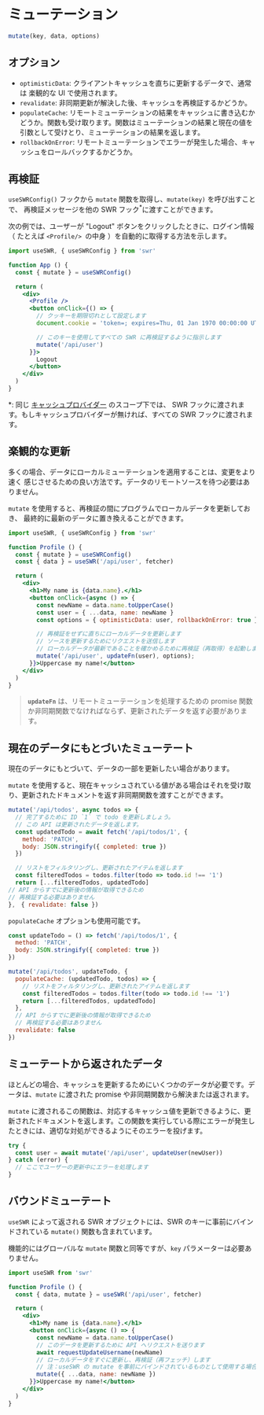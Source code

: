 # ミューテーション

```js
mutate(key, data, options)
```

## オプション

- `optimisticData`: クライアントキャッシュを直ちに更新するデータで、通常は 楽観的な UI で使用されます。
- `revalidate`: 非同期更新が解決した後、キャッシュを再検証するかどうか。
- `populateCache`: リモートミューテーションの結果をキャッシュに書き込むかどうか。関数も受け取ります。関数はミューテーションの結果と現在の値を引数として受けとり、ミューテーションの結果を返します。
- `rollbackOnError`: リモートミューテーションでエラーが発生した場合、キャッシュをロールバックするかどうか。

## 再検証

`useSWRConfig()` フックから `mutate` 関数を取得し、`mutate(key)` を呼び出すことで、
再検証メッセージを他の SWR フック<sup>\*</sup>に渡すことができます。

次の例では、ユーザーが "Logout" ボタンをクリックしたときに、ログイン情報
（ たとえば `<Profile/> `の中身 ）を自動的に取得する方法を示します。

```jsx
import useSWR, { useSWRConfig } from 'swr'

function App () {
  const { mutate } = useSWRConfig()

  return (
    <div>
      <Profile />
      <button onClick={() => {
        // クッキーを期限切れとして設定します
        document.cookie = 'token=; expires=Thu, 01 Jan 1970 00:00:00 UTC; path=/;'

        // このキーを使用してすべての SWR に再検証するように指示します
        mutate('/api/user')
      }}>
        Logout
      </button>
    </div>
  )
}
```

\*: 同じ [キャッシュプロバイダー](advanced/cache) のスコープ下では、 SWR フックに渡されます。もしキャッシュプロバイダーが無ければ、すべての SWR フックに渡されます。

## 楽観的な更新

多くの場合、データにローカルミューテーションを適用することは、変更をより速く
感じさせるための良い方法です。データのリモートソースを待つ必要はありません。

`mutate` を使用すると、再検証の間にプログラムでローカルデータを更新しておき、
最終的に最新のデータに置き換えることができます。

```jsx
import useSWR, { useSWRConfig } from 'swr'

function Profile () {
  const { mutate } = useSWRConfig()
  const { data } = useSWR('/api/user', fetcher)

  return (
    <div>
      <h1>My name is {data.name}.</h1>
      <button onClick={async () => {
        const newName = data.name.toUpperCase()
        const user = { ...data, name: newName }
        const options = { optimisticData: user, rollbackOnError: true }

        // 再検証をせずに直ちにローカルデータを更新します
        // ソースを更新するためにリクエストを送信します
        // ローカルデータが最新であることを確かめるために再検証（再取得）を起動します
        mutate('/api/user', updateFn(user), options);
      }}>Uppercase my name!</button>
    </div>
  )
}
```

> **`updateFn`** は、リモートミューテーションを処理するための promise 関数か非同期関数でなければならず、更新されたデータを返す必要があります。

## 現在のデータにもとづいたミューテート

現在のデータにもとづいて、データの一部を更新したい場合があります。

`mutate` を使用すると、現在キャッシュされている値がある場合はそれを受け取り、更新されたドキュメントを返す非同期関数を渡すことができます。

```jsx
mutate('/api/todos', async todos => {
  // 完了するために ID `1` で todo を更新しましょう。
  // この API は更新されたデータを返します。
  const updatedTodo = await fetch('/api/todos/1', {
    method: 'PATCH',
    body: JSON.stringify({ completed: true })
  })

  // リストをフィルタリングし、更新されたアイテムを返します
  const filteredTodos = todos.filter(todo => todo.id !== '1')
  return [...filteredTodos, updatedTodo]
// API からすでに更新後の情報が取得できるため
// 再検証する必要はありません
},　{ revalidate: false })
```

`populateCache` オプションも使用可能です。

```jsx
const updateTodo = () => fetch('/api/todos/1', {
  method: 'PATCH',
  body: JSON.stringify({ completed: true })
})

mutate('/api/todos', updateTodo, {
  populateCache: (updatedTodo, todos) => {
    // リストをフィルタリングし、更新されたアイテムを返します
    const filteredTodos = todos.filter(todo => todo.id !== '1')
    return [...filteredTodos, updatedTodo]
  },
  // API からすでに更新後の情報が取得できるため
  // 再検証する必要はありません
  revalidate: false
})
```

## ミューテートから返されたデータ

ほとんどの場合、キャッシュを更新するためにいくつかのデータが必要です。データは、`mutate` に渡された promise や非同期関数から解決または返されます。

`mutate` に渡されるこの関数は、対応するキャッシュ値を更新できるように、更新されたドキュメントを返します。この関数を実行している際にエラーが発生したときには、適切な対処ができるようにそのエラーを投げます。

```jsx
try {
  const user = await mutate('/api/user', updateUser(newUser))
} catch (error) {
  // ここでユーザーの更新中にエラーを処理します
}
```

## バウンドミューテート

`useSWR` によって返される SWR オブジェクトには、SWR のキーに事前にバインドされている `mutate()` 関数も含まれています。

機能的にはグローバルな `mutate` 関数と同等ですが、`key` パラメーターは必要ありません。

```jsx
import useSWR from 'swr'

function Profile () {
  const { data, mutate } = useSWR('/api/user', fetcher)

  return (
    <div>
      <h1>My name is {data.name}.</h1>
      <button onClick={async () => {
        const newName = data.name.toUpperCase()
        // このデータを更新するために API へリクエストを送ります
        await requestUpdateUsername(newName)
        // ローカルデータをすぐに更新し、再検証（再フェッチ）します
        // 注：useSWR の mutate を事前にバインドされているものとして使用する場合にはキーは必要ありません
        mutate({ ...data, name: newName })
      }}>Uppercase my name!</button>
    </div>
  )
}
```
